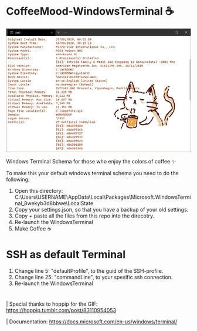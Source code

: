  # CoffeeMood-WindowsTerminal ☕
![Alt text](demo.png)


Windows Terminal Schema for those who enjoy the colors of coffee ✨

To make this your default windows terminal schema you need to do the following:

1. Open this directory: C:\Users\USERNAME\AppData\Local\Packages\Microsoft.WindowsTerminal_8wekyb3d8bbwe\LocalState
2. Copy your settings.json, so that you have a backup of your old settings.
3. Copy + paste all the files from this repo into the direcotry. 
4. Re-launch the WindowsTerminal
5. Make Coffee ☕


# SSH as default Terminal
1. Change line 5: "defaultProfile", to the guid of the SSH-profile.
2. Change line 25: "commandLine", to your spesific ssh connection.
3. Re-launch the WindowsTerminal



#
| Special thanks to hoppip for the GIF: https://hoppip.tumblr.com/post/83110954053

| Documentation: https://docs.microsoft.com/en-us/windows/terminal/

